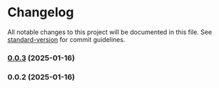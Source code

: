 # Changelog

All notable changes to this project will be documented in this file. See [standard-version](https://github.com/conventional-changelog/standard-version) for commit guidelines.

### [0.0.3](https://github.com/Ethan-Xie/plugin-code-source-locator/compare/v0.0.2...v0.0.3) (2025-01-16)

### 0.0.2 (2025-01-16)
